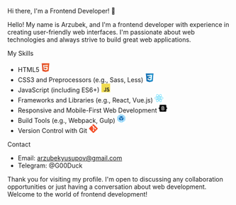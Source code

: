 Hi there, I'm a Frontend Developer! 👋

Hello! My name is Arzubek, and I'm a frontend developer with experience in creating user-friendly web interfaces. I'm passionate about web technologies and always strive to build great web applications.

My Skills

- HTML5 <img src="https://raw.githubusercontent.com/devicons/devicon/master/icons/html5/html5-original.svg" alt="HTML5" width="20" height="20">
- CSS3 and Preprocessors (e.g., Sass, Less) <img src="https://raw.githubusercontent.com/devicons/devicon/master/icons/css3/css3-original.svg" alt="CSS3" width="20" height="20">
- JavaScript (including ES6+) <img src="https://raw.githubusercontent.com/devicons/devicon/master/icons/javascript/javascript-original.svg" alt="JavaScript" width="20" height="20">
- Frameworks and Libraries (e.g., React, Vue.js) <img src="https://raw.githubusercontent.com/devicons/devicon/master/icons/react/react-original.svg" alt="Frameworks" width="20" height="20">
- Responsive and Mobile-First Web Development <img src="https://raw.githubusercontent.com/devicons/devicon/master/icons/bootstrap/bootstrap-plain.svg" alt="Responsive" width="20" height="20">
- Build Tools (e.g., Webpack, Gulp) <img src="https://raw.githubusercontent.com/devicons/devicon/master/icons/webpack/webpack-original.svg" alt="Build Tools" width="20" height="20">
- Version Control with Git <img src="https://raw.githubusercontent.com/devicons/devicon/master/icons/git/git-original.svg" alt="Git" width="20" height="20">

Contact

- Email: arzubekyusupov@gmail.com
- Telegram: @G00Duck

Thank you for visiting my profile. I'm open to discussing any collaboration opportunities or just having a conversation about web development. Welcome to the world of frontend development!


